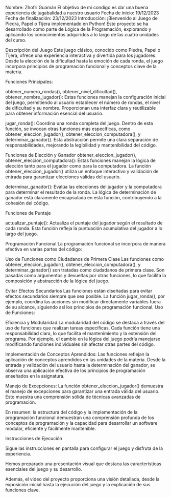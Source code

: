 Nombre: Zhofri Guamán 
El objetivo de mi condigo es dar una buena experiencia de jugabalidad a nuestro usuario
Fecha de inicio: 19/12/2023
Fecha de finalización: 23/12/2023
Introducción:
¡Bienvenido al Juego de Piedra, Papel o Tijera implementado en Python!
Este proyecto se ha desarrollado como parte de Lógica de la Programación, explorando y aplicando los conocimientos adquiridos a lo largo de las cuatro unidades del curso.


Descripción del Juego
Este juego clásico, conocido como Piedra, Papel o Tijera, ofrece una experiencia interactiva y divertida para los jugadores. 
Desde la elección de la dificultad hasta la emoción de cada ronda, el juego incorpora principios de programación funcional y conceptos clave de la materia.


Funciones Principales:

obtener_numero_rondas(), obtener_nivel_dificultad(), obtener_nombre_jugador(): 
Estas funciones manejan la configuración inicial del juego, permitiendo al usuario establecer el número de rondas, el nivel de dificultad y su nombre. 
Proporcionan una interfaz clara y reutilizable para obtener información esencial del usuario.

jugar_ronda(): 
Coordina una ronda completa del juego. Dentro de esta función, se invocan otras funciones más específicas, como obtener_eleccion_jugador(), obtener_eleccion_computadora(), y determinar_ganador(). 
Esta abstracción permite una clara separación de responsabilidades, mejorando la legibilidad y mantenibilidad del código.

Funciones de Elección y Ganador
obtener_eleccion_jugador(), obtener_eleccion_computadora():
Estas funciones manejan la lógica de elección tanto para el jugador como para la computadora. 
La función obtener_eleccion_jugador() utiliza un enfoque interactivo y validación de entrada para garantizar elecciones válidas del usuario.

determinar_ganador(): Evalúa las elecciones del jugador y la computadora para determinar el resultado de la ronda. 
La lógica de determinación de ganador está claramente encapsulada en esta función, contribuyendo a la cohesión del código.

Funciones de Puntaje

actualizar_puntaje(): 
Actualiza el puntaje del jugador según el resultado de cada ronda. Esta función refleja la puntuación acumulativa del jugador a lo largo del juego.

Programación Funcional
La programación funcional se incorpora de manera efectiva en varias partes del código:

Uso de Funciones como Ciudadanos de Primera Clase
Las funciones como obtener_eleccion_jugador(), obtener_eleccion_computadora(), y determinar_ganador() son tratadas como ciudadanos de primera clase. 
Son pasadas como argumentos y devueltas por otras funciones, lo que facilita la composición y abstracción de la lógica del juego.

Evitar Efectos Secundarios
Las funciones están diseñadas para evitar efectos secundarios siempre que sea posible. 
La función jugar_ronda(), por ejemplo, coordina las acciones sin modificar directamente variables fuera de su alcance, siguiendo así los principios de programación funcional.
Uso de Funciones:

Eficiencia y Modularidad
La modularidad del código se destaca a través del uso de funciones que realizan tareas específicas. 
Cada función tiene una responsabilidad clara, lo que facilita el mantenimiento y la extensión del programa. 
Por ejemplo, el cambio en la lógica del juego podría manejarse modificando funciones individuales sin afectar otras partes del código.

Implementación de Conceptos Aprendidos:
Las funciones reflejan la aplicación de conceptos aprendidos en las unidades de la materia. 
Desde la entrada y validación del usuario hasta la determinación del ganador, se observa una aplicación efectiva de los principios de programación enseñados en la asignatura.

Manejo de Excepciones:
La función obtener_eleccion_jugador() demuestra el manejo de excepciones para garantizar una entrada válida del usuario.
Esto muestra una comprensión sólida de técnicas avanzadas de programación.

En resumen: la estructura del código y la implementación de la programación funcional demuestran una comprensión profunda de los conceptos de programación y la capacidad para desarrollar un software modular, eficiente y fácilmente mantenible.


Instrucciones de Ejecución

Sigue las instrucciones en pantalla para configurar el juego y disfruta de la experiencia.

Hemos preparado una presentación visual que destaca las características esenciales del juego y su desarrollo. 

Además, el video del proyecto proporciona una visión detallada, desde la exposición inicial hasta la ejecución del juego y la explicación de sus funciones clave.
